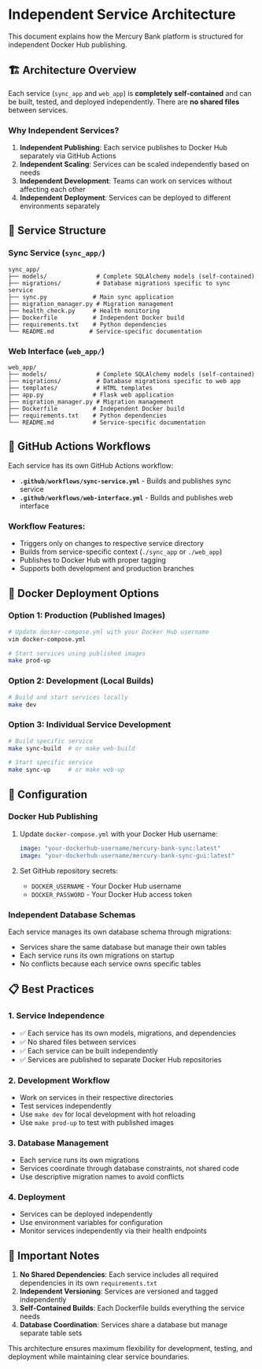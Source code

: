 # Independent Service Architecture

This document explains how the Mercury Bank platform is structured for independent Docker Hub publishing.

## 🏗️ Architecture Overview

Each service (`sync_app` and `web_app`) is **completely self-contained** and can be built, tested, and deployed independently. There are **no shared files** between services.

### Why Independent Services?

1. **Independent Publishing**: Each service publishes to Docker Hub separately via GitHub Actions
2. **Independent Scaling**: Services can be scaled independently based on needs
3. **Independent Development**: Teams can work on services without affecting each other
4. **Independent Deployment**: Services can be deployed to different environments separately

## 📁 Service Structure

### Sync Service (`sync_app/`)
```
sync_app/
├── models/              # Complete SQLAlchemy models (self-contained)
├── migrations/          # Database migrations specific to sync service
├── sync.py             # Main sync application
├── migration_manager.py # Migration management
├── health_check.py     # Health monitoring
├── Dockerfile          # Independent Docker build
├── requirements.txt    # Python dependencies
└── README.md          # Service-specific documentation
```

### Web Interface (`web_app/`)
```
web_app/
├── models/              # Complete SQLAlchemy models (self-contained)
├── migrations/          # Database migrations specific to web app
├── templates/           # HTML templates
├── app.py              # Flask web application
├── migration_manager.py # Migration management
├── Dockerfile          # Independent Docker build
├── requirements.txt    # Python dependencies
└── README.md           # Service-specific documentation
```

## 🚀 GitHub Actions Workflows

Each service has its own GitHub Actions workflow:

- **`.github/workflows/sync-service.yml`** - Builds and publishes sync service
- **`.github/workflows/web-interface.yml`** - Builds and publishes web interface

### Workflow Features:
- Triggers only on changes to respective service directory
- Builds from service-specific context (`./sync_app` or `./web_app`)
- Publishes to Docker Hub with proper tagging
- Supports both development and production branches

## 🐳 Docker Deployment Options

### Option 1: Production (Published Images)
```bash
# Update docker-compose.yml with your Docker Hub username
vim docker-compose.yml

# Start services using published images
make prod-up
```

### Option 2: Development (Local Builds)
```bash
# Build and start services locally
make dev
```

### Option 3: Individual Service Development
```bash
# Build specific service
make sync-build  # or make web-build

# Start specific service
make sync-up     # or make web-up
```

## 🔧 Configuration

### Docker Hub Publishing
1. Update `docker-compose.yml` with your Docker Hub username:
   ```yaml
   image: "your-dockerhub-username/mercury-bank-sync:latest"
   image: "your-dockerhub-username/mercury-bank-sync-gui:latest"
   ```

2. Set GitHub repository secrets:
   - `DOCKER_USERNAME` - Your Docker Hub username
   - `DOCKER_PASSWORD` - Your Docker Hub access token

### Independent Database Schemas
Each service manages its own database schema through migrations:
- Services share the same database but manage their own tables
- Each service runs its own migrations on startup
- No conflicts because each service owns specific tables

## 📋 Best Practices

### 1. Service Independence
- ✅ Each service has its own models, migrations, and dependencies
- ✅ No shared files between services
- ✅ Each service can be built independently
- ✅ Services are published to separate Docker Hub repositories

### 2. Development Workflow
- Work on services in their respective directories
- Test services independently
- Use `make dev` for local development with hot reloading
- Use `make prod-up` to test with published images

### 3. Database Management
- Each service runs its own migrations
- Services coordinate through database constraints, not shared code
- Use descriptive migration names to avoid conflicts

### 4. Deployment
- Services can be deployed independently
- Use environment variables for configuration
- Monitor services independently via their health endpoints

## 🚨 Important Notes

1. **No Shared Dependencies**: Each service includes all required dependencies in its own `requirements.txt`
2. **Independent Versioning**: Services are versioned and tagged independently
3. **Self-Contained Builds**: Each Dockerfile builds everything the service needs
4. **Database Coordination**: Services share a database but manage separate table sets

This architecture ensures maximum flexibility for development, testing, and deployment while maintaining clear service boundaries.
